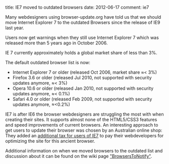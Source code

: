 title: IE7 moved to outdated browsers
date: 2012-06-17
comment: ie7

Many webdesigners using browser-update.org have told us that we should move Internet 
Explorer 7 to the outdated Browsers since the release of IE9 last year.


Users now get warnings when they still use Internet Explorer 7 which was released 
more than 5 years ago in October 2006.


IE 7 currently approximately holds a global market share of less than 3%.


The default outdated browser list is now:


* Internet Explorer 7 or older (released Oct 2006, market share ≈< 3%)</li>
* Firefox 3.6  or older (released Jul 2010, not supported with security updates anymore, ≈< 3%)</li>
* Opera 10.6 or older (released Jan 2010, not supported with security updates anymore, ≈< 0.1%)</li>
* Safari 4.0 or older (released Feb 2009, not supported with security updates anymore, ≈<0.2%)</li>


IE7 is after IE6 the browser webdesigners are struggling  the most with when creating their
sites. It supports almost none of the HTML5/CSS3 features and speed improvements of current browsers.
An interesting approach to get users to update their browser was chosen by an Australian online shop: 
They added an <a href="http://gizmodo.com/5918599/australian-electronics-retailer-shame+taxes-customers-who-use-internet-explorer-7-updated">additional tax for users of IE7</a>
to pay their webdevelopers for optimizing the site for this ancient browser.


Additional information on when we moved browsers to the outdated list and discussion
about it can be found on the wiki page 
<a href="http://code.google.com/p/browser-update/wiki/BrowsersToNotify">"BrowsersToNotify"</a>.